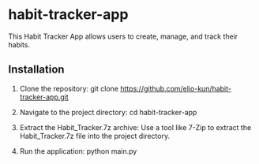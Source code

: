# habit-tracker-app
This Habit Tracker App allows users to create, manage, and track their habits.

## Installation

1. Clone the repository:
   git clone https://github.com/elio-kun/habit-tracker-app.git

2. Navigate to the project directory:
   cd habit-tracker-app

3. Extract the Habit_Tracker.7z archive:
   Use a tool like 7-Zip to extract the Habit_Tracker.7z file into the project directory.
   
5. Run the application:
   python main.py
